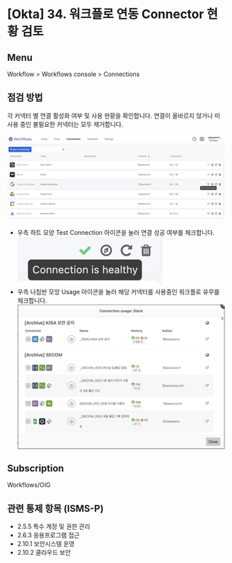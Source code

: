 # [Okta] 34. 워크플로 연동 Connector 현황 검토

## Menu 
Workflow > Workflows console > Connections 

## 점검 방법 
각 커넥터 별 연결 활성화 여부 및 사용 현황을 확인합니다. 연결이 올바르지 않거나 미사용 중인 불필요한 커넥터는 모두 제거합니다. 

![Workflows Connections](images/workflows-connections.png)

- 우측 하트 모양 Test Connection 아이콘을 눌러 연결 성공 여부를 체크합니다.  
![Test Connection](images/workflow-test-connection.png)
- 우측 나침반 모앙 Usage 아이콘을 눌러 해당 커넥터를 사용중인 워크플로 유무를 체크합니다.
![Usage](images/workflow-usage.png)


## Subscription 
Workflows/OIG

## 관련 통제 항목 (ISMS-P)
- 2.5.5 특수 계정 및 권한 관리
- 2.6.3 응용프로그램 접근
- 2.10.1 보안시스템 운영
- 2.10.2 클라우드 보안